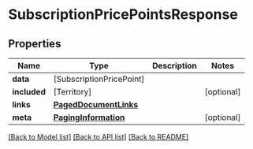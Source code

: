 # SubscriptionPricePointsResponse

## Properties
Name | Type | Description | Notes
------------ | ------------- | ------------- | -------------
**data** | [SubscriptionPricePoint] |  | 
**included** | [Territory] |  | [optional] 
**links** | [**PagedDocumentLinks**](PagedDocumentLinks.md) |  | 
**meta** | [**PagingInformation**](PagingInformation.md) |  | [optional] 

[[Back to Model list]](../README.md#documentation-for-models) [[Back to API list]](../README.md#documentation-for-api-endpoints) [[Back to README]](../README.md)


